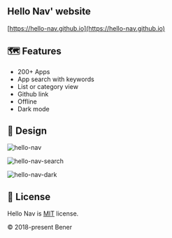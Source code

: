 ## Hello Nav' website

[https://hello-nav.github.io](https://hello-nav.github.io)

## 🗺 Features

- 200+ Apps
- App search with keywords
- List or category view
- Github link
- Offline
- Dark mode

## 🎨 Design

![hello-nav](https://raw.githubusercontent.com/hello-nav/hello-nav/master/doc/images/hello-nav.png)

![hello-nav-search](https://raw.githubusercontent.com/hello-nav/hello-nav/master/doc/images/hello-nav-search.png)

![hello-nav-dark](https://github.com/hello-nav/hello-nav/raw/master/doc/images/hello-nav-dark.png)

## 📄 License

Hello Nav is [MIT](https://github.com/hello-nav/hello-nav/blob/master/LICENSE) license.

© 2018-present Bener
